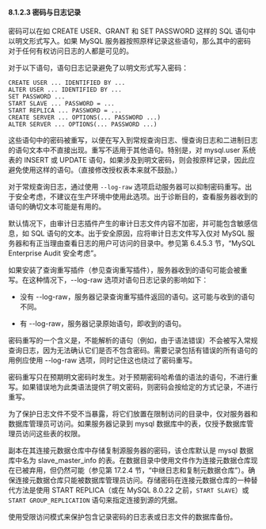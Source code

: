#### 8.1.2.3 密码与日志记录

密码可以在如 CREATE USER、GRANT 和 SET PASSWORD 这样的 SQL 语句中以明文形式写入。如果 MySQL 服务器按照原样记录这些语句，那么其中的密码对于任何有权访问日志的人都是可见的。

对于以下语句，语句日志记录避免了以明文形式写入密码：

```mysql
CREATE USER ... IDENTIFIED BY ...
ALTER USER ... IDENTIFIED BY ...
SET PASSWORD ...
START SLAVE ... PASSWORD = ...
START REPLICA ... PASSWORD = ...
CREATE SERVER ... OPTIONS(... PASSWORD ...)
ALTER SERVER ... OPTIONS(... PASSWORD ...)
```

这些语句中的密码被重写，以便在写入到常规查询日志、慢查询日志和二进制日志的语句文本中不直接出现。重写不适用于其他语句。特别是，对 mysql.user 系统表的 INSERT 或 UPDATE 语句，如果涉及到明文密码，则会按原样记录，因此应避免使用这样的语句。（直接修改授权表本来就不鼓励。）

对于常规查询日志，通过使用 `--log-raw` 选项启动服务器可以抑制密码重写。出于安全考虑，不建议在生产环境中使用此选项。出于诊断目的，查看服务器收到的语句的确切文本可能是有用的。

默认情况下，由审计日志插件产生的审计日志文件内容不加密，并可能包含敏感信息，如 SQL 语句的文本。出于安全原因，应将审计日志文件写入仅对 MySQL 服务器和有正当理由查看日志的用户可访问的目录中。参见第 6.4.5.3 节，“MySQL Enterprise Audit 安全考虑”。

如果安装了查询重写插件（参见查询重写插件），服务器收到的语句可能会被重写。在这种情况下，--log-raw 选项对语句日志记录的影响如下：

- 没有 --log-raw，服务器记录查询重写插件返回的语句。这可能与收到的语句不同。


- 有 --log-raw，服务器记录原始语句，即收到的语句。


密码重写的一个含义是，不能解析的语句（例如，由于语法错误）不会被写入常规查询日志，因为无法确认它们是否不包含密码。需要记录包括有错误的所有语句的用例应使用 --log-raw 选项，同时记住这也绕过了密码重写。

密码重写只在预期明文密码时发生。对于预期密码哈希值的语法的语句，不进行重写。如果错误地为此类语法提供了明文密码，则密码会按给定的方式记录，不进行重写。

为了保护日志文件不受不当暴露，将它们放置在限制访问的目录中，仅对服务器和数据库管理员可访问。如果服务器记录到 mysql 数据库中的表，仅授予数据库管理员访问这些表的权限。

副本在其连接元数据仓库中存储复制源服务器的密码，该仓库默认是 mysql 数据库中名为 slave_master_info 的表。在数据目录中使用文件作为连接元数据仓库现在已被弃用，但仍然可能（参见第 17.2.4 节，“中继日志和复制元数据仓库”）。确保连接元数据仓库只能被数据库管理员访问。存储密码在连接元数据仓库的一种替代方法是使用 START REPLICA（或在 MySQL 8.0.22 之前，`START SLAVE`）或 `START GROUP_REPLICATION` 语句来指定连接到源的凭据。

使用受限访问模式来保护包含记录密码的日志表或日志文件的数据库备份。
